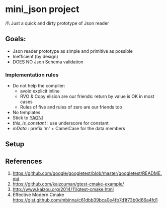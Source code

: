 # mini_json project

/!\ Just a quick and dirty prototype of Json reader 

## Goals:
* Json reader prototype as simple and primitive as possible
* Inefficient (by design)
* DOES NO Json Schema validation

### Implementation rules
* Do not help the compiler:
    * avoid explicit inline
    * RVO & Copy elision are our friends: return by value is OK in most cases
    * Rules of five and rules of zero are our friends too
* No templates
* Stick to [YAGNI](https://en.wikipedia.org/wiki/You_aren%27t_gonna_need_it)
* _this_is_constant_ : use underscore for constant
* _mData_ : prefix 'm' + CamelCase for the data members

## Setup

## References
1. https://github.com/google/googletest/blob/master/googletest/README.md
2. https://github.com/kaizouman/gtest-cmake-example/
3. http://www.kaizou.org/2014/11/gtest-cmake.html
4. Effective Modern Cmake https://gist.github.com/mbinna/c61dbb39bca0e4fb7d1f73b0d66a4fd1
